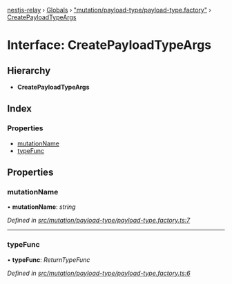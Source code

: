 [nestjs-relay](../README.md) › [Globals](../globals.md) › ["mutation/payload-type/payload-type.factory"](../modules/_mutation_payload_type_payload_type_factory_.md) › [CreatePayloadTypeArgs](_mutation_payload_type_payload_type_factory_.createpayloadtypeargs.md)

# Interface: CreatePayloadTypeArgs

## Hierarchy

* **CreatePayloadTypeArgs**

## Index

### Properties

* [mutationName](_mutation_payload_type_payload_type_factory_.createpayloadtypeargs.md#mutationname)
* [typeFunc](_mutation_payload_type_payload_type_factory_.createpayloadtypeargs.md#typefunc)

## Properties

###  mutationName

• **mutationName**: *string*

*Defined in [src/mutation/payload-type/payload-type.factory.ts:7](https://github.com/rogerballard/nestjs-relay/blob/e8933db/src/mutation/payload-type/payload-type.factory.ts#L7)*

___

###  typeFunc

• **typeFunc**: *ReturnTypeFunc*

*Defined in [src/mutation/payload-type/payload-type.factory.ts:6](https://github.com/rogerballard/nestjs-relay/blob/e8933db/src/mutation/payload-type/payload-type.factory.ts#L6)*
